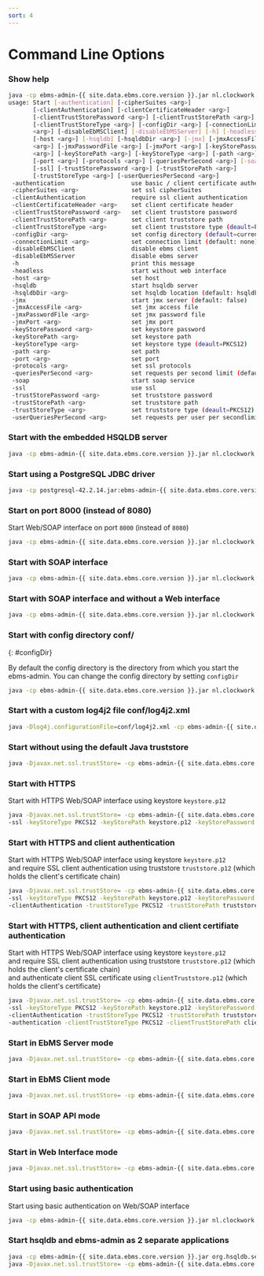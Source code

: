 ```yaml
---
sort: 4
---
```


# Command Line Options

### Show help

```sh
java -cp ebms-admin-{{ site.data.ebms.core.version }}.jar nl.clockwork.ebms.admin.StartEmbedded -h
usage: Start [-authentication] [-cipherSuites <arg>]
       [-clientAuthentication] [-clientCertificateHeader <arg>]
       [-clientTrustStorePassword <arg>] [-clientTrustStorePath <arg>]
       [-clientTrustStoreType <arg>] [-configDir <arg>] [-connectionLimit
       <arg>] [-disableEbMSClient] [-disableEbMSServer] [-h] [-headless]
       [-host <arg>] [-hsqldb] [-hsqldbDir <arg>] [-jmx] [-jmxAccessFile
       <arg>] [-jmxPasswordFile <arg>] [-jmxPort <arg>] [-keyStorePassword
       <arg>] [-keyStorePath <arg>] [-keyStoreType <arg>] [-path <arg>]
       [-port <arg>] [-protocols <arg>] [-queriesPerSecond <arg>] [-soap]
       [-ssl] [-trustStorePassword <arg>] [-trustStorePath <arg>]
       [-trustStoreType <arg>] [-userQueriesPerSecond <arg>]
 -authentication                   use basic / client certificate authentication
 -cipherSuites <arg>               set ssl cipherSuites
 -clientAuthentication             require ssl client authentication
 -clientCertificateHeader <arg>    set client certificate header
 -clientTrustStorePassword <arg>   set client truststore password
 -clientTrustStorePath <arg>       set client truststore path
 -clientTrustStoreType <arg>       set client truststore type (deault=PKCS12)
 -configDir <arg>                  set config directory (default=current dir)
 -connectionLimit <arg>            set connection limit (default: none)
 -disableEbMSClient                disable ebms client
 -disableEbMSServer                disable ebms server
 -h                                print this message
 -headless                         start without web interface
 -host <arg>                       set host
 -hsqldb                           start hsqldb server
 -hsqldbDir <arg>                  set hsqldb location (default: hsqldb)
 -jmx                              start jmx server (default: false)
 -jmxAccessFile <arg>              set jmx access file
 -jmxPasswordFile <arg>            set jmx password file
 -jmxPort <arg>                    set jmx port
 -keyStorePassword <arg>           set keystore password
 -keyStorePath <arg>               set keystore path
 -keyStoreType <arg>               set keystore type (deault=PKCS12)
 -path <arg>                       set path
 -port <arg>                       set port
 -protocols <arg>                  set ssl protocols
 -queriesPerSecond <arg>           set requests per second limit (default: none)
 -soap                             start soap service
 -ssl                              use ssl
 -trustStorePassword <arg>         set truststore password
 -trustStorePath <arg>             set truststore path
 -trustStoreType <arg>             set truststore type (deault=PKCS12)
 -userQueriesPerSecond <arg>       set requests per user per secondlimit (default: none)
```

### Start with the embedded HSQLDB server

```sh
java -cp ebms-admin-{{ site.data.ebms.core.version }}.jar nl.clockwork.ebms.admin.StartEmbedded -hsqldb
```

### Start using a PostgreSQL JDBC driver

```sh
java -cp postgresql-42.2.14.jar:ebms-admin-{{ site.data.ebms.core.version }}.jar nl.clockwork.ebms.admin.StartEmbedded
```

### Start on port 8000 (instead of 8080)

Start Web/SOAP interface on port `8000` (instead of `8080`)

```sh
java -cp ebms-admin-{{ site.data.ebms.core.version }}.jar nl.clockwork.ebms.admin.StartEmbedded -port 8000
```

### Start with SOAP interface

```sh
java -cp ebms-admin-{{ site.data.ebms.core.version }}.jar nl.clockwork.ebms.admin.StartEmbedded -soap
```

### Start with SOAP interface and without a Web interface

```sh
java -cp ebms-admin-{{ site.data.ebms.core.version }}.jar nl.clockwork.ebms.admin.StartEmbedded -soap -headless
```

### Start with config directory conf/
{: #configDir}

By default the config directory is the directory from which you start the ebms-admin. You can change the config directory by setting `configDir`

```sh
java -cp ebms-admin-{{ site.data.ebms.core.version }}.jar nl.clockwork.ebms.admin.StartEmbedded -configDir conf/
```

### Start with a custom log4j2 file conf/log4j2.xml

```sh
java -Dlog4j.configurationFile=conf/log4j2.xml -cp ebms-admin-{{ site.data.ebms.core.version }}.jar nl.clockwork.ebms.admin.StartEmbedded
```

### Start without using the default Java truststore

```sh
java -Djavax.net.ssl.trustStore= -cp ebms-admin-{{ site.data.ebms.core.version }}.jar nl.clockwork.ebms.admin.StartEmbedded
```

### Start with HTTPS

Start with HTTPS Web/SOAP interface using keystore `keystore.p12`

```sh
java -Djavax.net.ssl.trustStore= -cp ebms-admin-{{ site.data.ebms.core.version }}.jar nl.clockwork.ebms.admin.StartEmbedded \
-ssl -keyStoreType PKCS12 -keyStorePath keystore.p12 -keyStorePassword password
```

### Start with HTTPS and client authentication

Start with HTTPS Web/SOAP interface using keystore `keystore.p12`  
and require SSL client authentication using truststore `truststore.p12` (which holds the client's certificate chain)

```sh
java -Djavax.net.ssl.trustStore= -cp ebms-admin-{{ site.data.ebms.core.version }}.jar nl.clockwork.ebms.admin.StartEmbedded \
-ssl -keyStoreType PKCS12 -keyStorePath keystore.p12 -keyStorePassword password \
-clientAuthentication -trustStoreType PKCS12 -trustStorePath truststore.p12 -trustStorePassword password
```

### Start with HTTPS, client authentication and client certifiate authentication

Start with HTTPS Web/SOAP interface using keystore `keystore.p12`  
and require SSL client authentication using truststore `truststore.p12` (which holds the client's certificate chain)  
and authenticate client SSL certificate using `clientTruststore.p12` (which holds the client's certificate)

```sh
java -Djavax.net.ssl.trustStore= -cp ebms-admin-{{ site.data.ebms.core.version }}.jar nl.clockwork.ebms.admin.StartEmbedded \
-ssl -keyStoreType PKCS12 -keyStorePath keystore.p12 -keyStorePassword password \
-clientAuthentication -trustStoreType PKCS12 -trustStorePath truststore.p12 -trustStorePassword password \
-authentication -clientTrustStoreType PKCS12 -clientTrustStorePath clientTruststore.p12 -clientTrustStorePassword password
```

### Start in EbMS Server mode

```sh
java -Djavax.net.ssl.trustStore= -cp ebms-admin-{{ site.data.ebms.core.version }}.jar nl.clockwork.ebms.admin.StartEmbedded -headless -disableEbMSClient
```

### Start in EbMS Client mode

```sh
java -Djavax.net.ssl.trustStore= -cp ebms-admin-{{ site.data.ebms.core.version }}.jar nl.clockwork.ebms.admin.StartEmbedded -headless -disableEbMSServer
```

### Start in SOAP API mode

```sh
java -Djavax.net.ssl.trustStore= -cp ebms-admin-{{ site.data.ebms.core.version }}.jar nl.clockwork.ebms.admin.StartEmbedded -soap -headless -disableEbMSServer -disableEbMSClient
```

### Start in Web Interface mode

```sh
java -Djavax.net.ssl.trustStore= -cp ebms-admin-{{ site.data.ebms.core.version }}.jar nl.clockwork.ebms.admin.StartEmbedded -disableEbMSServer -disableEbMSClient
```

### Start using basic authentication

Start using basic authentication on Web/SOAP interface

```sh
java -cp ebms-admin-{{ site.data.ebms.core.version }}.jar nl.clockwork.ebms.admin.StartEmbedded -authentication
```

### Start hsqldb and ebms-admin as 2 separate applications

```sh
java -cp ebms-admin-{{ site.data.ebms.core.version }}.jar org.hsqldb.server.Server --database.0 file:hsqldb/ebms --dbname.0 ebms -port 9001
java -Djavax.net.ssl.trustStore= -cp ebms-admin-{{ site.data.ebms.core.version }}.jar nl.clockwork.ebms.admin.StartEmbedded -soap
```
